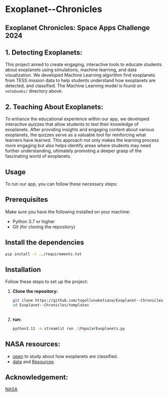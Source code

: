 # Exoplanet--Chronicles

## Exoplanet Chronicles: Space Apps Challenge 2024

## 1. Detecting Exoplanets:

This project aimed to create engaging, interactive tools to educate students about exoplanets using simulations, machine learning, and data visualization. We developed Machine Learning algorithm find exoplanets from TESS mission data to help students understand how exoplanets are detected, and classified. The Machine Learning model is found on `notebooks/` directory above.

## 2. Teaching About Exoplanets:
To enhance the educational experience within our app, we developed interactive quizzes that allow students to test their knowledge of exoplanets. After providing insights and engaging content about various exoplanets, the quizzes serve as a valuable tool for reinforcing what learners have learned. This approach not only makes the learning process more engaging but also helps identify areas where students may need further understanding, ultimately promoting a deeper grasp of the fascinating world of exoplanets.


## Usage
To run our app, you can follow these necessary steps:

## Prerequisites

Make sure you have the following installed on your machine:

- Python 3.7 or higher
- Git (for cloning the repository)

## Install the dependencies
```bash
pip install -r ../requirements.txt

```

## Installation

Follow these steps to set up the project:

1. **Clone the repository:**

   ```bash
   git clone https://github.com/topollonaketsana/Exoplanet--Chronicles.git
   cd Exoplanet--Chronicles/templates
    
2. **run:**
 
   ```bash
   python3.11 -m streamlit run .\PopularExoplanets.py


## NASA resources:
* [open](https://science.nasa.gov/exoplanets/how-we-find-and-characterize/) to study about how exoplanets are classified.
* [data](https://exoplanetarchive.ipac.caltech.edu/docs/data.html) and [Resources](https://www.spaceappschallenge.org/resources/)


## Acknowledgement:
[NASA](https://www.nasa.gov/)

